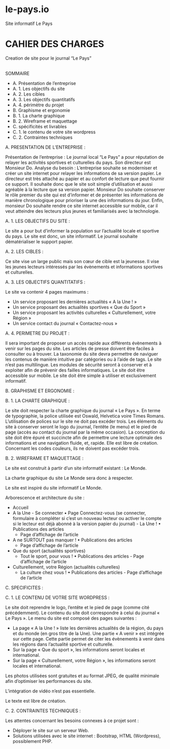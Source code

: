# le-pays.io
Site informatif Le Pays


<h1>CAHIER DES CHARGES</h1>
Creation de site 
pour le journal “Le Pays”
<br><br>

SOMMAIRE

- A. Présentation de l’entreprise 
- A. 1. Les objectifs du site
- A. 2. Les cibles
- A. 3. Les objectifs quantitatifs
- A. 4. périmètre du projet
- B. Graphisme et ergonomie
- B. 1. La charte graphique
- B. 2. Wireframe et maquettage
- C. spécificités et livrables
- C. 1. le contenu de votre site wordpress
- C. 2. Contraintes techniques


A. PRESENTATION DE L’ENTREPRISE :

Présentation de l’entreprise :
Le journal local “Le Pays” a pour réputation de relayer les activités sportives et culturelles du pays. Son directeur est Monsieur Do.
Analyse du besoin :
L’entreprise souhaite se moderniser et créer un site internet pour relayer les informations de sa version papier. Le directeur est très attaché au papier et au confort de lecture que peut fournir ce support. Il souhaite donc que le site soit simple d’utilisation et aussi agréable à la lecture que sa version papier.
Monsieur Do souhaite conserver le rôle premier du site qui est d’informer et de présenter les informations de manière chronologique pour prioriser la une des informations du jour.
Enfin, monsieur Do souhaite rendre ce site internet accessible sur mobile, car il veut atteindre des lecteurs plus jeunes et familiarisés avec la technologie.

A. 1. LES OBJECTIFS DU SITE :

Le site a pour but d’informer la population sur l’actualité locale et sportive du pays. Le site est donc, un site informatif. Le journal souhaite dématérialiser le support papier. 

A. 2. LES CIBLES :

Ce site vise un large public mais son cœur de cible est la jeunesse. Il vise les jeunes lecteurs intéressés par les évènements et informations sportives et culturelles.

A. 3. LES OBJECTIFS QUANTITATIFS :

Le site va contenir 4 pages maximums :
-	Un service proposant les dernières actualités « A la Une ! »
-	Un service proposant des actualités sportives « Que du Sport »
-	Un service proposant les activités culturelles « Culturellement, votre Région »
-	Un service contact du journal « Contactez-nous »

A. 4. PERIMETRE DU PROJET :

Il sera important de proposer un accès rapide aux différents évènements à venir sur les pages du site.
Les articles de presse doivent être faciles à consulter ou à trouver.
La taxonomie du site devra permettre de naviguer les contenus de manière intuitive par catégories ou à l’aide de tags.
Le site n’est pas multilingue. Les modules de sécurité seront à conserver et à exploiter afin de prévenir des failles informatiques.
Le site doit être accessible sur mobile. 
Le site doit être simple à utiliser et exclusivement informatif.

B. GRAPHISME ET ERGONOMIE :

B. 1. LA CHARTE GRAPHIQUE :

Le site doit respecter la charte graphique du journal « Le Pays ». En terme de typographie, la police utilisée est Oswald, Helvetica voire Times Romans. L’utilisation de polices sur le site ne doit pas excéder trois.
Les éléments du site à conserver seront le logo du journal, l’entête (le menu) et le pied de page (accès au contact du journal par la même occasion).
La conception du site doit être épuré et succincte afin de permettre une lecture optimale des informations et une navigation fluide, et, rapide. Elle est libre de création.
Concernant les codes couleurs, ils ne doivent pas excéder trois.

B. 2. WIREFRAME ET MAQUETTAGE :

Le site est construit à partir d’un site informatif existant : Le Monde.

La charte graphique du site Le Monde sera donc à respecter.

Le site est inspiré du site informatif Le Monde.

Arborescence et architecture du site :
-	Accueil
  -	 A la Une 
    -	Se connecter
        •	Page Connectez-vous (se connecter, formulaire à compléter si c’est un nouveau lecteur ou activer le compte si le lecteur est déjà abonné à la version papier du journal)
    -	La Une !
      •	Publications des articles
     -	Page d’affichage de l’article
-	A ne SURTOUT pas manquer !
    •	Publications des articles
    -	Page d’affichage de l’article
-	Que du sport (actualités sportives)
      -	Tout le sport, pour vous !
            •	Publications des articles
            -	Page d’affichage de l’article
-	Culturellement, votre Région (actualités culturelles)
      -	La culture chez vous !
            •	Publications des articles
            -	Page d’affichage de l’article

C. SPECIFICITES :

C. 1. LE CONTENU DE VOTRE SITE WORDPRESS :

Le site doit reprendre le logo, l’entête et le pied de page (comme cité précédemment). Le contenu du site doit correspondre à celui du journal « Le Pays ». Le menu du site est composé des pages suivantes :
-	La page « A la Une ! » liste les dernières actualités de la région, du pays et du monde (en gros titre de la Une). 
Une partie « A venir » est intégrée sur cette page. Cette partie permet de citer les évènements à venir dans les régions dans l’actualité sportive et culturelle.
-	Sur la page « Que du sport », les informations seront locales et international.
-	Sur la page « Culturellement, votre Région », les informations seront locales et international.

Les photos utilisées sont gratuites et au format JPEG, de qualité minimale afin d’optimiser les performances du site.

L’intégration de vidéo n’est pas essentielle. 

Le texte est libre de création.

C. 2. CONTRAINTES TECHNIQUES :

Les attentes concernant les besoins connexes à ce projet sont :
 -	Déployer le site sur un serveur Web.
 -	Solutions utilisées avec le site internet : Bootstrap, HTML (Wordpress), possiblement PHP. 
